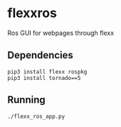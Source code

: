 # flexxros
Ros GUI for webpages through flexx

## Dependencies

```
pip3 install flexx rospkg
pip3 install tornado==5
```

## Running

```
./flexx_ros_app.py
```
